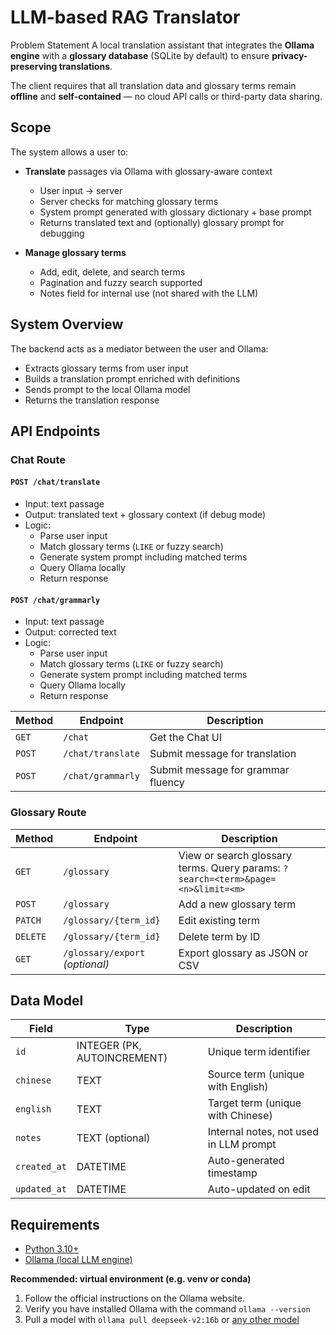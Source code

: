 # LLM-based RAG Translator

Problem Statement
A local translation assistant that integrates the **Ollama engine** with a **glossary database** (SQLite by default) to ensure **privacy-preserving translations**.

The client requires that all translation data and glossary terms remain **offline** and **self-contained** — no cloud API calls or third-party data sharing.

## Scope
The system allows a user to:

- **Translate** passages via Ollama with glossary-aware context
    - User input → server
    - Server checks for matching glossary terms
    - System prompt generated with glossary dictionary + base prompt
    - Returns translated text and (optionally) glossary prompt for debugging
        
-  **Manage glossary terms**
    - Add, edit, delete, and search terms
    - Pagination and fuzzy search supported
    - Notes field for internal use (not shared with the LLM)
## System Overview
The backend acts as a mediator between the user and Ollama:
- Extracts glossary terms from user input
- Builds a translation prompt enriched with definitions
- Sends prompt to the local Ollama model
- Returns the translation response

## API Endpoints

### Chat Route
#### `POST /chat/translate`

- Input: text passage
- Output: translated text + glossary context (if debug mode)
- Logic:
    - Parse user input
    - Match glossary terms (`LIKE` or fuzzy search)
    - Generate system prompt including matched terms
    - Query Ollama locally
    - Return response

#### `POST /chat/grammarly`

- Input: text passage
- Output: corrected text
- Logic:
    - Parse user input
    - Match glossary terms (`LIKE` or fuzzy search)
    - Generate system prompt including matched terms
    - Query Ollama locally
    - Return response


| Method|Endpoint|Description|
| --- | --- | --- |
|`GET`|`/chat`| Get the Chat UI|
| `POST`| `/chat/translate`| Submit message for translation|
| `POST`| `/chat/grammarly`| Submit message for grammar fluency|


### Glossary Route
|Method|Endpoint|Description|
|---|---|---|
|`GET`|`/glossary`|View or search glossary terms. Query params: `?search=<term>&page=<n>&limit=<m>`|
|`POST`|`/glossary`|Add a new glossary term|
|`PATCH`|`/glossary/{term_id}`|Edit existing term|
|`DELETE`|`/glossary/{term_id}`|Delete term by ID|
|`GET`|`/glossary/export` _(optional)_|Export glossary as JSON or CSV|


## Data Model

|Field|Type|Description|
|---|---|---|
|`id`|INTEGER (PK, AUTOINCREMENT)|Unique term identifier|
|`chinese`|TEXT|Source term (unique with English)|
|`english`|TEXT|Target term (unique with Chinese)|
|`notes`|TEXT (optional)|Internal notes, not used in LLM prompt|
|`created_at`|DATETIME|Auto-generated timestamp|
|`updated_at`|DATETIME|Auto-updated on edit|



## Requirements
 - [Python 3.10+](https://www.python.org/downloads/)
 - [Ollama (local LLM engine)](https://ollama.com)

**Recommended: virtual environment (e.g. venv or conda)**

1. Follow the official instructions on the Ollama website.
2. Verify you have installed Ollama with the command `ollama --version`
3. Pull a model with `ollama pull deepseek-v2:16b` or [any other model](https://ollama.com/search)